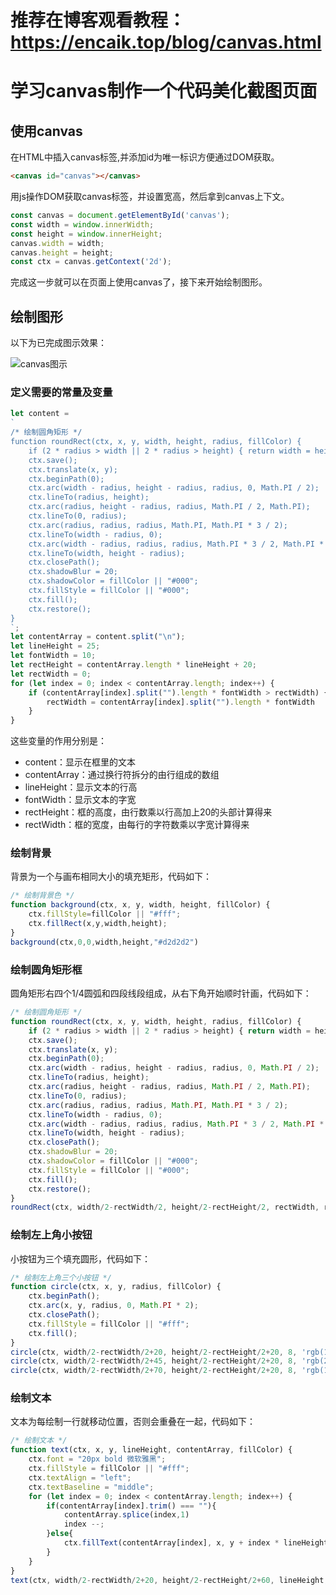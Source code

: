 # 推荐在博客观看教程：https://encaik.top/blog/canvas.html

# 学习canvas制作一个代码美化截图页面

## 使用canvas

在HTML中插入canvas标签,并添加id为唯一标识方便通过DOM获取。

```html
<canvas id="canvas"></canvas>
```

用js操作DOM获取canvas标签，并设置宽高，然后拿到canvas上下文。

```js
const canvas = document.getElementById('canvas');
const width = window.innerWidth;
const height = window.innerHeight;
canvas.width = width;
canvas.height = height;
const ctx = canvas.getContext('2d');
```

完成这一步就可以在页面上使用canvas了，接下来开始绘制图形。

## 绘制图形

以下为已完成图示效果：

![canvas图示](/img/blog/canvas-1.png)

### 定义需要的常量及变量

```js
let content =
`
/* 绘制圆角矩形 */
function roundRect(ctx, x, y, width, height, radius, fillColor) {
    if (2 * radius > width || 2 * radius > height) { return width = height = 2 * radius; }
    ctx.save();
    ctx.translate(x, y);
    ctx.beginPath(0);
    ctx.arc(width - radius, height - radius, radius, 0, Math.PI / 2);
    ctx.lineTo(radius, height);
    ctx.arc(radius, height - radius, radius, Math.PI / 2, Math.PI);
    ctx.lineTo(0, radius);
    ctx.arc(radius, radius, radius, Math.PI, Math.PI * 3 / 2);
    ctx.lineTo(width - radius, 0);
    ctx.arc(width - radius, radius, radius, Math.PI * 3 / 2, Math.PI * 2);
    ctx.lineTo(width, height - radius);
    ctx.closePath();
    ctx.shadowBlur = 20;
    ctx.shadowColor = fillColor || "#000";
    ctx.fillStyle = fillColor || "#000";
    ctx.fill();
    ctx.restore();
}
`;
let contentArray = content.split("\n");
let lineHeight = 25;
let fontWidth = 10;
let rectHeight = contentArray.length * lineHeight + 20;
let rectWidth = 0;
for (let index = 0; index < contentArray.length; index++) {
    if (contentArray[index].split("").length * fontWidth > rectWidth) {
        rectWidth = contentArray[index].split("").length * fontWidth
    }
}
```

这些变量的作用分别是：

- content：显示在框里的文本
- contentArray：通过换行符拆分的由行组成的数组
- lineHeight：显示文本的行高
- fontWidth：显示文本的字宽
- rectHeight：框的高度，由行数乘以行高加上20的头部计算得来
- rectWidth：框的宽度，由每行的字符数乘以字宽计算得来

### 绘制背景

背景为一个与画布相同大小的填充矩形，代码如下：

```js
/* 绘制背景色 */
function background(ctx, x, y, width, height, fillColor) {
    ctx.fillStyle=fillColor || "#fff";
    ctx.fillRect(x,y,width,height);
}
background(ctx,0,0,width,height,"#d2d2d2")
```

### 绘制圆角矩形框

圆角矩形右四个1/4圆弧和四段线段组成，从右下角开始顺时针画，代码如下：

```js
/* 绘制圆角矩形 */
function roundRect(ctx, x, y, width, height, radius, fillColor) {
    if (2 * radius > width || 2 * radius > height) { return width = height = 2 * radius; }
    ctx.save();
    ctx.translate(x, y);
    ctx.beginPath(0);
    ctx.arc(width - radius, height - radius, radius, 0, Math.PI / 2);
    ctx.lineTo(radius, height);
    ctx.arc(radius, height - radius, radius, Math.PI / 2, Math.PI);
    ctx.lineTo(0, radius);
    ctx.arc(radius, radius, radius, Math.PI, Math.PI * 3 / 2);
    ctx.lineTo(width - radius, 0);
    ctx.arc(width - radius, radius, radius, Math.PI * 3 / 2, Math.PI * 2);
    ctx.lineTo(width, height - radius);
    ctx.closePath();
    ctx.shadowBlur = 20;
    ctx.shadowColor = fillColor || "#000";
    ctx.fillStyle = fillColor || "#000";
    ctx.fill();
    ctx.restore();
}
roundRect(ctx, width/2-rectWidth/2, height/2-rectHeight/2, rectWidth, rectHeight, 8, 'rgb(50,50,50)');
```

### 绘制左上角小按钮

小按钮为三个填充圆形，代码如下：

```js
/* 绘制左上角三个小按钮 */
function circle(ctx, x, y, radius, fillColor) {
    ctx.beginPath();
    ctx.arc(x, y, radius, 0, Math.PI * 2);
    ctx.closePath();
    ctx.fillStyle = fillColor || "#fff";
    ctx.fill();
}
circle(ctx, width/2-rectWidth/2+20, height/2-rectHeight/2+20, 8, 'rgb(197,79,103)');
circle(ctx, width/2-rectWidth/2+45, height/2-rectHeight/2+20, 8, 'rgb(210,191,77)');
circle(ctx, width/2-rectWidth/2+70, height/2-rectHeight/2+20, 8, 'rgb(103,212,98)');
```

### 绘制文本

文本为每绘制一行就移动位置，否则会重叠在一起，代码如下：

```js
/* 绘制文本 */
function text(ctx, x, y, lineHeight, contentArray, fillColor) {
    ctx.font = "20px bold 微软雅黑";
    ctx.fillStyle = fillColor || "#fff";
    ctx.textAlign = "left";
    ctx.textBaseline = "middle";
    for (let index = 0; index < contentArray.length; index++) {
        if(contentArray[index].trim() === ""){
            contentArray.splice(index,1)
            index --;
        }else{
            ctx.fillText(contentArray[index], x, y + index * lineHeight);
        }
    }
}
text(ctx, width/2-rectWidth/2+20, height/2-rectHeight/2+60, lineHeight, contentArray, 'rgb(97,175,239)');
```

